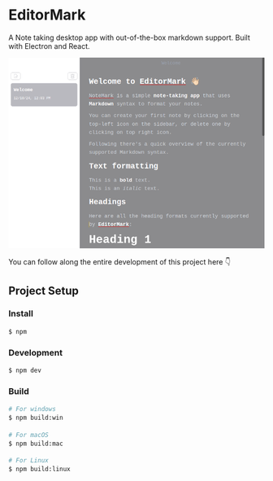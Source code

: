 # EditorMark

A Note taking desktop app with out-of-the-box markdown support. Built with Electron and React.

![Image](./resources/captured.png)

You can follow along the entire development of this project here 👇


## Project Setup

### Install

```bash
$ npm
```

### Development

```bash
$ npm dev
```

### Build

```bash
# For windows
$ npm build:win

# For macOS
$ npm build:mac

# For Linux
$ npm build:linux
```
